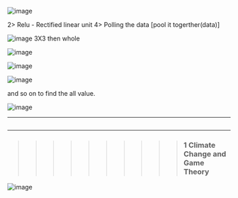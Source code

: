 ![image](https://user-images.githubusercontent.com/35966401/49812372-7d59fc00-fd8f-11e8-945b-ede571072106.png)

2> Relu - Rectified linear unit
4> Polling the data [pool it togerther(data)]

![image](https://user-images.githubusercontent.com/35966401/49812546-de81cf80-fd8f-11e8-9ed2-8c28f7b747ca.png)
3X3 then whole 

![image](https://user-images.githubusercontent.com/35966401/49812893-9911d200-fd90-11e8-9ea1-ce2f5e0c5bdc.png)

![image](https://user-images.githubusercontent.com/35966401/49812962-bb0b5480-fd90-11e8-8680-211b04e16103.png)

![image](https://user-images.githubusercontent.com/35966401/49813122-f7d74b80-fd90-11e8-814e-0cedc60b7c67.png)

and so on to find the all value.

![image](https://user-images.githubusercontent.com/35966401/49813810-800a2080-fd92-11e8-8b12-f72f5882f332.png)

-------
<p align='center'>
  <img src='https://user-images.githubusercontent.com/35966401/49816510-345a7580-fd98-11e8-85b0-f4e1f4752775.png' alt='' />
 </p>

---
>>>>>>>>>>### **1	Climate Change and Game Theory**

![image](https://user-images.githubusercontent.com/35966401/49888608-9cc55780-fe69-11e8-8d13-bd117e5687b3.png)
